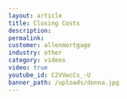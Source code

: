 ```yaml
---
layout: article
title: Closing Costs
description:
permalink:
customer: allenmortgage
industry: other
category: videos
video: true
youtube_id: C2VVwcCs_-U
banner_path: /uploads/donna.jpg
---
```



